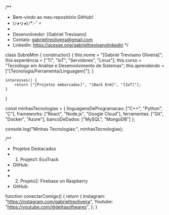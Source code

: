 /**
 *  Bem-vindo ao meu repositório GitHub!
 *  (ﾉ◕ヮ◕)ﾉ*:･ﾟ✧
 *  
 *  Desenvolvedor: [Gabriel Trevisano]
 *  Contato: gabrieltreoliveira@gmail.com
 *  LinkedIn: https://acesse.one/gabrieltrevisanolinkedin
 */

class SobreMim {
    constructor() {
        this.nome = "[Gabriel Trevisano Oliveira]";
        this.experiência = ["TI", "IoT", "Servidores", "Linux"];
        this.curso = "Tecnólogo em Análise e Desenvolvimento de Sistemas";
        this.aprendendo = ["[Tecnologia/Ferramenta/Linguagem]"];
    }

    interesses() {
        return ["[Projetos embarcados]", "[Back End]", "[IoT]"];
    }
}

const minhasTecnologias = {
    linguagensDeProgramacao: ["C++", "Python", "C"],
    frameworks: ["React", "Node.js", "Google Cloud"],
    ferramentas: ["Git", "Docker", "Azure"],
    bancoDeDados: ["MySQL", "MongoDB"]
};

console.log("Minhas Tecnologias:", minhasTecnologias);

/**
 * Projetos Destacados
 * 1. Projeto1: EcoTrack
 *    GitHub:
 * 
 * 2. Projeto2: Firebase on Raspberry
 *    GitHub:

function conectarComigo() {
    return {
        Instagram: "https://instagram.com/gabrieltreoliveira",
        Youtube: "https://youtube.com/@deltasoftwares",
    };
}
